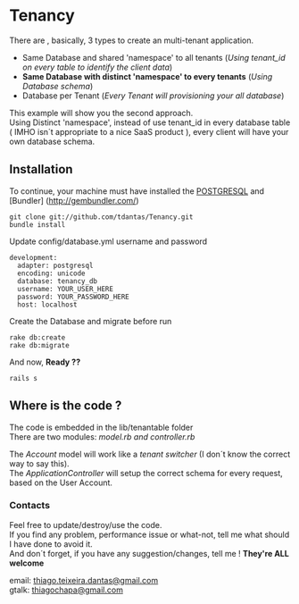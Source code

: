 # Tenancy


There are , basically, 3 types to create an multi-tenant application.  

  * Same Database and shared 'namespace' to all tenants (*Using tenant_id on every table to identify the client data*)  
  * **Same Database with distinct 'namespace' to every tenants** (*Using Database schema*)       
  * Database per Tenant (*Every Tenant will provisioning your all database*)   

This example will show you the second approach.   
Using Distinct 'namespace', instead of use tenant_id in every database table ( IMHO isn´t appropriate to a nice SaaS product ), every client will have your own database schema.   
   

## Installation  

To continue, your machine must have installed the [POSTGRESQL](http://www.postgresql.org/) and  [Bundler] (http://gembundler.com/)   

```
git clone git://github.com/tdantas/Tenancy.git   
bundle install
```   
Update config/database.yml username and password 

```
development:
  adapter: postgresql
  encoding: unicode
  database: tenancy_db
  username: YOUR_USER_HERE
  password: YOUR_PASSWORD_HERE
  host: localhost
```   

Create the Database and migrate before run
```
rake db:create   
rake db:migrate   
```
And now, **Ready ??**

```
rails s   
```

## Where is the code ?

The code is embedded in the lib/tenantable folder   
There are two modules: *model.rb and controller.rb*

The *Account* model will work like a *tenant switcher* (I don´t know the correct way to say this).   
The *ApplicationController* will setup the correct schema for every request, based on the User Account.


### Contacts

Feel free to update/destroy/use the code.     
If you find any problem, performance issue or what-not, tell me what should I have done to avoid it.      
And don´t forget, if you have any suggestion/changes, tell me !  **They're ALL welcome**

email: thiago.teixeira.dantas@gmail.com   
gtalk: thiagochapa@gmail.com


